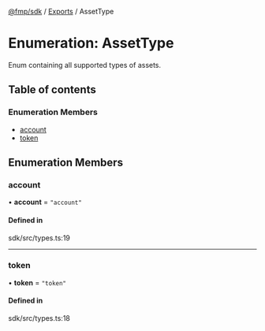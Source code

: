 [@fmp/sdk](../README.md) / [Exports](../modules.md) / AssetType

# Enumeration: AssetType

Enum containing all supported types of assets.

## Table of contents

### Enumeration Members

- [account](AssetType.md#account)
- [token](AssetType.md#token)

## Enumeration Members

### account

• **account** = ``"account"``

#### Defined in

sdk/src/types.ts:19

___

### token

• **token** = ``"token"``

#### Defined in

sdk/src/types.ts:18
